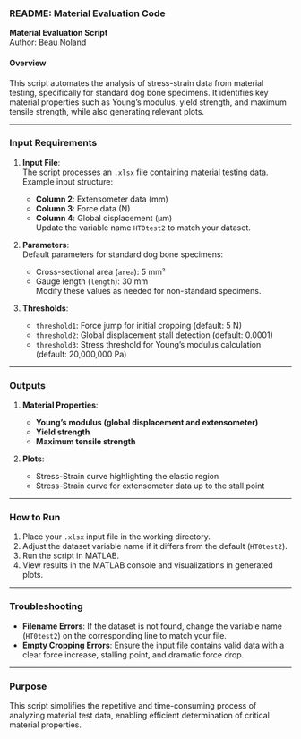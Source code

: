 ### README: Material Evaluation Code

**Material Evaluation Script**  
Author: Beau Noland

#### Overview
This script automates the analysis of stress-strain data from material testing, specifically for standard dog bone specimens. It identifies key material properties such as Young’s modulus, yield strength, and maximum tensile strength, while also generating relevant plots. 

---

### Input Requirements
1. **Input File**:  
   The script processes an `.xlsx` file containing material testing data. Example input structure:
   - **Column 2**: Extensometer data (mm)
   - **Column 3**: Force data (N)
   - **Column 4**: Global displacement (μm)  
   Update the variable name `HT0test2` to match your dataset.

2. **Parameters**:  
   Default parameters for standard dog bone specimens:
   - Cross-sectional area (`area`): 5 mm²
   - Gauge length (`length`): 30 mm  
   Modify these values as needed for non-standard specimens.

3. **Thresholds**:
   - `threshold1`: Force jump for initial cropping (default: 5 N)
   - `threshold2`: Global displacement stall detection (default: 0.0001)
   - `threshold3`: Stress threshold for Young’s modulus calculation (default: 20,000,000 Pa)

---

### Outputs
1. **Material Properties**:
   - **Young’s modulus (global displacement and extensometer)**
   - **Yield strength**
   - **Maximum tensile strength**

2. **Plots**:
   - Stress-Strain curve highlighting the elastic region
   - Stress-Strain curve for extensometer data up to the stall point

---

### How to Run
1. Place your `.xlsx` input file in the working directory.
2. Adjust the dataset variable name if it differs from the default (`HT0test2`).
3. Run the script in MATLAB.
4. View results in the MATLAB console and visualizations in generated plots.

---

### Troubleshooting
- **Filename Errors**: If the dataset is not found, change the variable name (`HT0test2`) on the corresponding line to match your file.
- **Empty Cropping Errors**: Ensure the input file contains valid data with a clear force increase, stalling point, and dramatic force drop.

---

### Purpose
This script simplifies the repetitive and time-consuming process of analyzing material test data, enabling efficient determination of critical material properties.
